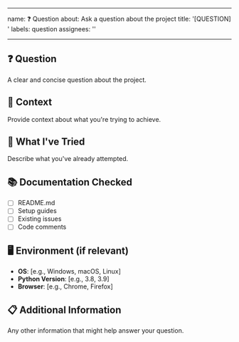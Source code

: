 
---
name: ❓ Question
about: Ask a question about the project
title: '[QUESTION] '
labels: question
assignees: ''

---

## ❓ Question
A clear and concise question about the project.

## 🎯 Context
Provide context about what you're trying to achieve.

## 🔄 What I've Tried
Describe what you've already attempted.

## 📚 Documentation Checked
- [ ] README.md
- [ ] Setup guides
- [ ] Existing issues
- [ ] Code comments

## 🖥️ Environment (if relevant)
- **OS**: [e.g., Windows, macOS, Linux]
- **Python Version**: [e.g., 3.8, 3.9]
- **Browser**: [e.g., Chrome, Firefox]

## 📋 Additional Information
Any other information that might help answer your question.
